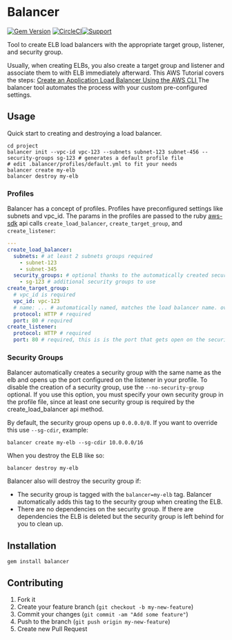 # Balancer

[![Gem Version](https://badge.fury.io/rb/balancer.svg)](https://badge.fury.io/rb/balancer)
[![CircleCI](https://circleci.com/gh/tongueroo/balancer.svg?style=svg)](https://circleci.com/gh/tongueroo/balancer)[![Support](https://img.shields.io/badge/get-support-blue.svg)](https://boltops.com?utm_source=badge&utm_medium=badge&utm_campaign=balancer)

Tool to create ELB load balancers with the appropriate target group, listener, and security group.

Usually, when creating ELBs, you also create a target group and listener and associate them to with ELB immediately afterward. This AWS Tutorial covers the steps: [Create an Application Load Balancer Using the AWS CLI
](https://docs.aws.amazon.com/elasticloadbalancing/latest/application/tutorial-application-load-balancer-cli.html)  The balancer tool automates the process with your custom pre-configured settings.

## Usage

Quick start to creating and destroying a load balancer.

    cd project
    balancer init --vpc-id vpc-123 --subnets subnet-123 subnet-456 --security-groups sg-123 # generates a default profile file
    # edit .balancer/profiles/default.yml to fit your needs
    balancer create my-elb
    balancer destroy my-elb

### Profiles

Balancer has a concept of profiles.  Profiles have preconfigured settings like subnets and vpc_id.  The params in the profiles are passed to the ruby [aws-sdk](https://docs.aws.amazon.com/sdk-for-ruby/v3/api/Aws/ElasticLoadBalancingV2/Client.html) api calls  `create_load_balancer`, `create_target_group`, and `create_listener`:

```yaml
---
create_load_balancer:
  subnets: # at least 2 subnets groups required
    - subnet-123
    - subnet-345
  security_groups: # optional thanks to the automatically created security group by balancer
    - sg-123 # additional security groups to use
create_target_group:
  # vpc_id is required
  vpc_id: vpc-123
  # name: ... # automatically named, matches the load balancer name. override here
  protocol: HTTP # required
  port: 80 # required
create_listener:
  protocol: HTTP # required
  port: 80 # required, this is is the port that gets open on the security group
```

### Security Groups

Balancer automatically creates a security group with the same name as the elb and opens up the port configured on the listener in your profile.  To disable the creation of a security group, use the `--no-security-group` optional.  If you use this option, you must specify your own security group in the profile file, since at least one security group is required by the create_load_balancer api method.

By default, the security group opens up `0.0.0.0/0`. If you want to override this use `--sg-cdir`, example:

    balancer create my-elb --sg-cdir 10.0.0.0/16

When you destroy the ELB like so:

    balancer destroy my-elb

Balancer also will destroy the security group if:

* The security group is tagged with the `balancer=my-elb` tag. Balancer automatically adds this tag to the security group when creating the ELB.
* There are no dependencies on the security group. If there are dependencies the ELB is deleted but the security group is left behind for you to clean up.

## Installation

    gem install balancer

## Contributing

1. Fork it
2. Create your feature branch (`git checkout -b my-new-feature`)
3. Commit your changes (`git commit -am "Add some feature"`)
4. Push to the branch (`git push origin my-new-feature`)
5. Create new Pull Request
